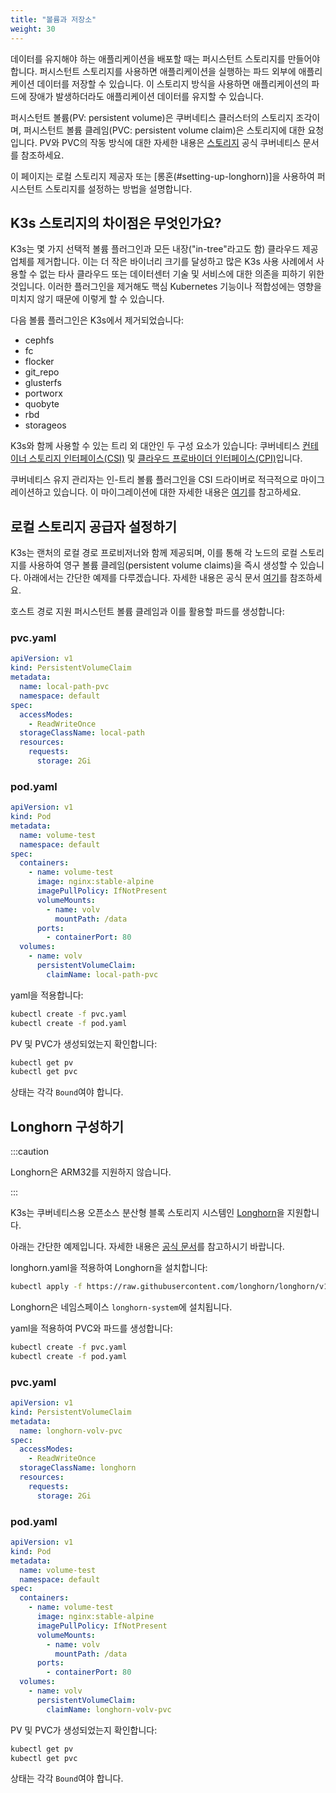 ```yaml
---
title: "볼륨과 저장소"
weight: 30
---
```


데이터를 유지해야 하는 애플리케이션을 배포할 때는 퍼시스턴트 스토리지를 만들어야 합니다. 퍼시스턴트 스토리지를 사용하면 애플리케이션을 실행하는 파드 외부에 애플리케이션 데이터를 저장할 수 있습니다. 이 스토리지 방식을 사용하면 애플리케이션의 파드에 장애가 발생하더라도 애플리케이션 데이터를 유지할 수 있습니다.

퍼시스턴트 볼륨(PV: persistent volume)은 쿠버네티스 클러스터의 스토리지 조각이며, 퍼시스턴트 볼륨 클레임(PVC: persistent volume claim)은 스토리지에 대한 요청입니다. PV와 PVC의 작동 방식에 대한 자세한 내용은 [스토리지](https://kubernetes.io/ko/docs/concepts/storage/volumes/) 공식 쿠버네티스 문서를 참조하세요.

이 페이지는 로컬 스토리지 제공자 또는 [롱혼(#setting-up-longhorn)]을 사용하여 퍼시스턴트 스토리지를 설정하는 방법을 설명합니다.

## K3s 스토리지의 차이점은 무엇인가요?

K3s는 몇 가지 선택적 볼륨 플러그인과 모든 내장("in-tree"라고도 함) 클라우드 제공업체를 제거합니다. 이는 더 작은 바이너리 크기를 달성하고 많은 K3s 사용 사례에서 사용할 수 없는 타사 클라우드 또는 데이터센터 기술 및 서비스에 대한 의존을 피하기 위한 것입니다. 이러한 플러그인을 제거해도 핵심 Kubernetes 기능이나 적합성에는 영향을 미치지 않기 때문에 이렇게 할 수 있습니다.

다음 볼륨 플러그인은 K3s에서 제거되었습니다:

- cephfs
- fc
- flocker
- git_repo
- glusterfs
- portworx
- quobyte
- rbd
- storageos

K3s와 함께 사용할 수 있는 트리 외 대안인 두 구성 요소가 있습니다:
쿠버네티스 [컨테이너 스토리지 인터페이스(CSI)](https://github.com/container-storage-interface/spec/blob/master/spec.md) 및 [클라우드 프로바이더 인터페이스(CPI)](https://kubernetes.io/docs/tasks/administer-cluster/running-cloud-controller/)입니다.

쿠버네티스 유지 관리자는 인-트리 볼륨 플러그인을 CSI 드라이버로 적극적으로 마이그레이션하고 있습니다. 이 마이그레이션에 대한 자세한 내용은 [여기](https://kubernetes.io/blog/2021/12/10/storage-in-tree-to-csi-migration-status-update/)를 참고하세요.

## 로컬 스토리지 공급자 설정하기

K3s는 랜처의 로컬 경로 프로비저너와 함께 제공되며, 이를 통해 각 노드의 로컬 스토리지를 사용하여 영구 볼륨 클레임(persistent volume claims)을 즉시 생성할 수 있습니다. 아래에서는 간단한 예제를 다루겠습니다. 자세한 내용은 공식 문서 [여기](https://github.com/rancher/local-path-provisioner/blob/master/README.md#usage)를 참조하세요.

호스트 경로 지원 퍼시스턴트 볼륨 클레임과 이를 활용할 파드를 생성합니다:

### pvc.yaml

```yaml
apiVersion: v1
kind: PersistentVolumeClaim
metadata:
  name: local-path-pvc
  namespace: default
spec:
  accessModes:
    - ReadWriteOnce
  storageClassName: local-path
  resources:
    requests:
      storage: 2Gi
```

### pod.yaml

```yaml
apiVersion: v1
kind: Pod
metadata:
  name: volume-test
  namespace: default
spec:
  containers:
    - name: volume-test
      image: nginx:stable-alpine
      imagePullPolicy: IfNotPresent
      volumeMounts:
        - name: volv
          mountPath: /data
      ports:
        - containerPort: 80
  volumes:
    - name: volv
      persistentVolumeClaim:
        claimName: local-path-pvc
```

yaml을 적용합니다:

```bash
kubectl create -f pvc.yaml
kubectl create -f pod.yaml
```

PV 및 PVC가 생성되었는지 확인합니다:

```bash
kubectl get pv
kubectl get pvc
```

상태는 각각 `Bound`여야 합니다.

## Longhorn 구성하기

:::caution

Longhorn은 ARM32를 지원하지 않습니다.

:::

K3s는 쿠버네티스용 오픈소스 분산형 블록 스토리지 시스템인 [Longhorn](https://github.com/longhorn/longhorn)을 지원합니다.

아래는 간단한 예제입니다. 자세한 내용은 [공식 문서](https://longhorn.io/docs/latest/)를 참고하시기 바랍니다.

longhorn.yaml을 적용하여 Longhorn을 설치합니다:

```bash
kubectl apply -f https://raw.githubusercontent.com/longhorn/longhorn/v1.5.1/deploy/longhorn.yaml
```

Longhorn은 네임스페이스 `longhorn-system`에 설치됩니다.

yaml을 적용하여 PVC와 파드를 생성합니다:

```bash
kubectl create -f pvc.yaml
kubectl create -f pod.yaml
```

### pvc.yaml

```yaml
apiVersion: v1
kind: PersistentVolumeClaim
metadata:
  name: longhorn-volv-pvc
spec:
  accessModes:
    - ReadWriteOnce
  storageClassName: longhorn
  resources:
    requests:
      storage: 2Gi
```

### pod.yaml

```yaml
apiVersion: v1
kind: Pod
metadata:
  name: volume-test
  namespace: default
spec:
  containers:
    - name: volume-test
      image: nginx:stable-alpine
      imagePullPolicy: IfNotPresent
      volumeMounts:
        - name: volv
          mountPath: /data
      ports:
        - containerPort: 80
  volumes:
    - name: volv
      persistentVolumeClaim:
        claimName: longhorn-volv-pvc
```

PV 및 PVC가 생성되었는지 확인합니다:

```bash
kubectl get pv
kubectl get pvc
```

상태는 각각 `Bound`여야 합니다.
